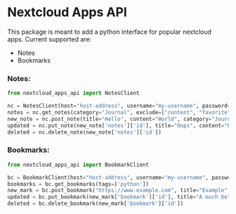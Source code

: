 <h1>Nextcloud Apps API</h1>

This package is meant to add a python interface for popular nextcloud apps. Current supported are:

- Notes
- Bookmarks

<h3>Notes:</h3>

```python
from nextcloud_apps_api import NotesClient

nc = NotesClient(host="host-address", username="my-username", password="my-username")
notes = nc.get_notes(category="Journal", exclude=["content", "favorite"])
new_note = nc.post_note(title="Hello", content="World", category="Journal")
updated = nc.put_note(new_note['notes']['id'], title="Oops", content="Better content")
deleted = nc.delete_note(new_note['notes']['id'])
```

<h3>Bookmarks:</h3>

```python
from nextcloud_apps_api import BookmarkClient

bc = BookmarkClient(host="host-address", username="my-username", password="my-password")
bookmarks = bc.get_bookmarks(tags=['python'])
new_mark = bc.post_bookmark("https://www.example.com", title="Example", description="Only a test.", tags=['python'])
updated = bc.put_bookmark(new_mark['bookmark']['id'], title="A much better title")
deleted = bc.delete_bookmark(new_mark['bookmark']['id'])
```